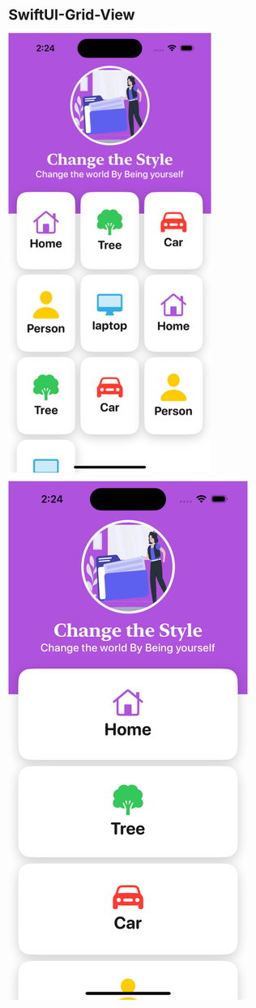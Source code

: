 # SwiftUI-Grid-View

<img src="https://github.com/Xagar123/SwiftUI-Grid-View/blob/main/customGrid3.png" alt="Project Screenshot" width="400" />

![Project Screenshot](https://github.com/Xagar123/SwiftUI-Grid-View/blob/main/customGrid1.png)

